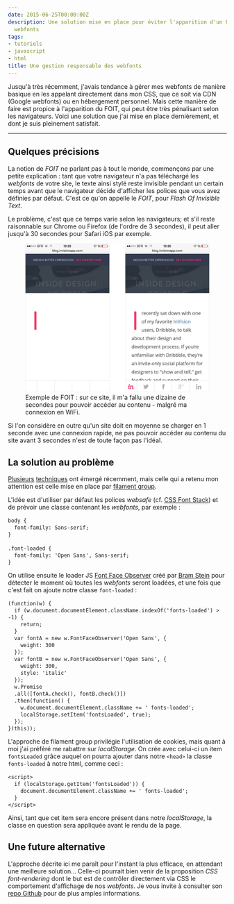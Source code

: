 ```yaml
---
date: 2015-06-25T00:00:00Z
description: Une solution mise en place pour éviter l'apparition d'un FOIT avec les
  webfonts
tags:
- tutoriels
- javascript
- html
title: Une gestion responsable des webfonts
---
```


Jusqu'à très récemment, j'avais tendance à gérer mes webfonts de manière basique en les appelant directement dans mon CSS, que ce soit via CDN (Google webfonts) ou en hébergement personnel. Mais cette manière de faire est propice à l'apparition du FOIT, qui peut être très pénalisant selon les navigateurs. Voici une solution que j'ai mise en place dernièrement, et dont je suis pleinement satisfait.

---

## Quelques précisions

La notion de *FOIT* ne parlant pas à tout le monde, commençons par une petite explication&nbsp;: tant que votre navigateur n'a pas téléchargé les *webfonts* de votre site, le texte ainsi stylé reste invisible pendant un certain temps avant que le navigateur décide d'afficher les polices que vous avez définies par défaut. C'est ce qu'on appelle le *FOIT*, pour *Flash Of Invisible Text*.

Le problème, c'est que ce temps varie selon les navigateurs; et s'il reste raisonnable sur Chrome ou Firefox (de l'ordre de 3 secondes), il peut aller jusqu'à 30 secondes pour Safari iOS par exemple.

<figure>
  <img src="/assets/img/webfonts-invision.jpg" alt="Exemple de site avec FOIT">
  <figcaption>Exemple de FOIT&nbsp;: sur ce site, il m'a fallu une dizaine de secondes pour pouvoir accéder au contenu - malgré ma connexion en WiFi.</figcaption>
</figure>

Si l'on considère en outre qu'un site doit en moyenne se charger en 1 seconde avec une connexion rapide, ne pas pouvoir accéder au contenu du site avant 3 secondes n'est de toute façon pas l'idéal.

## La solution au problème

[Plusieurs](http://crocodillon.com/blog/non-blocking-web-fonts-using-localstorage) [techniques](http://jaicab.com/localFont/) ont émergé récemment, mais celle qui a retenu mon attention est celle mise en place par [filament group](https://www.filamentgroup.com/lab/font-events.html).

L'idée est d'utiliser par défaut les polices *websafe* (cf. [CSS Font Stack](http://www.cssfontstack.com/)) et de prévoir une classe contenant les *webfonts*, par exemple&nbsp;:

    body {
      font-family: Sans-serif;
    }

    .font-loaded {
      font-family: 'Open Sans', Sans-serif;
    }

On utilise ensuite le loader JS [Font Face Observer](https://github.com/bramstein/fontfaceobserver) créé par [Bram Stein](https://twitter.com/bram_stein) pour détecter le moment où toutes les *webfonts* seront loadées, et une fois que c'est fait on ajoute notre classe `font-loaded`&nbsp;:

    (function(w) {
      if (w.document.documentElement.className.indexOf('fonts-loaded') > -1) {
      	return;
      }
      var fontA = new w.FontFaceObserver('Open Sans', {
      	weight: 300
      });
      var fontB = new w.FontFaceObserver('Open Sans', {
      	weight: 300,
      	style: 'italic'
      });
      w.Promise
      .all([fontA.check(), fontB.check()])
      .then(function() {
      	w.document.documentElement.className += ' fonts-loaded';
        localStorage.setItem('fontsLoaded', true);
      });
    }(this));

L'approche de filament group privilégie l'utilisation de cookies, mais quant à moi j'ai préféré me rabattre sur *localStorage*. On crée avec celui-ci un item `fontsLoaded` grâce auquel on pourra ajouter dans notre `<head>` la classe `fonts-loaded` à notre html, comme ceci&nbsp;:

    <script>
      if (localStorage.getItem('fontsLoaded')) {
        document.documentElement.className += ' fonts-loaded';
      }
    </script>

Ainsi, tant que cet item sera encore présent dans notre *localStorage*, la classe en question sera appliquée avant le rendu de la page.

## Une future alternative

L'approche décrite ici me paraît pour l'instant la plus efficace, en attendant une meilleure solution... Celle-ci pourrait bien venir de la proposition *CSS font-rendering* dont le but est de contrôler directement via CSS le comportement d'affichage de nos *webfonts*. Je vous invite à consulter son [repo Github](https://github.com/KenjiBaheux/css-font-rendering) pour de plus amples informations.
